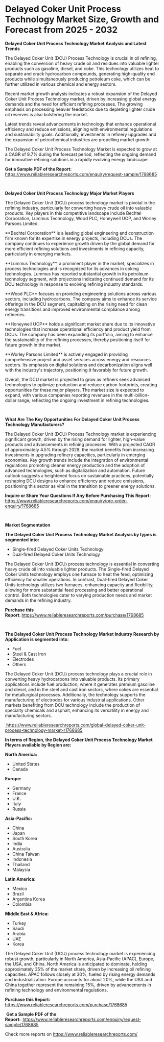 <p><h1>Delayed Coker Unit Process Technology Market Size, Growth and Forecast from 2025 - 2032</h1></p><p><strong>Delayed Coker Unit Process Technology Market Analysis and Latest Trends</strong></p>
<p><p>The Delayed Coker Unit (DCU) Process Technology is crucial in oil refining, enabling the conversion of heavy crude oil and residues into valuable lighter products such as gasoline, diesel, and coke. This technology utilizes heat to separate and crack hydrocarbon compounds, generating high-quality end products while simultaneously producing petroleum coke, which can be further utilized in various chemical and energy sectors.</p><p>Recent market growth analysis indicates a robust expansion of the Delayed Coker Unit Process Technology market, driven by increasing global energy demands and the need for efficient refining processes. The growing emphasis on processing heavier feedstocks due to depleting lighter crude oil reserves is also bolstering the market. </p><p>Latest trends reveal advancements in technology that enhance operational efficiency and reduce emissions, aligning with environmental regulations and sustainability goals. Additionally, investments in refinery upgrades and the expansion of petrochemical industries are propelling market growth.</p><p>The Delayed Coker Unit Process Technology Market is expected to grow at a CAGR of 9.7% during the forecast period, reflecting the ongoing demand for innovative refining solutions in a rapidly evolving energy landscape.</p></p>
<p><strong>Get a Sample PDF of the Report:&nbsp;</strong> <a href="https://www.reliableresearchreports.com/enquiry/request-sample/1768685?utm_campaign=2788&utm_medium=2&utm_source=Github&utm_content=ia&utm_term=11032025&utm_id=delayed-coker-unit-process-technology">https://www.reliableresearchreports.com/enquiry/request-sample/1768685</a></p>
<p>&nbsp;</p>
<p><strong>Delayed Coker Unit Process Technology Major Market Players</strong></p>
<p><p>The Delayed Coker Unit (DCU) process technology market is pivotal in the refining industry, particularly for converting heavy crude oil into valuable products. Key players in this competitive landscape include Bechtel Corporation, Lummus Technology, Wood PLC, Honeywell UOP, and Worley Parsons Limited.</p><p>**Bechtel Corporation** is a leading global engineering and construction firm known for its expertise in energy projects, including DCUs. The company continues to experience growth driven by the global demand for more efficient refining solutions and investments in refining capacity, particularly in emerging markets. </p><p>**Lummus Technology**, a prominent player in the market, specializes in process technologies and is recognized for its advances in coking technologies. Lummus has reported substantial growth in its petroleum technology segment, with projections indicating continued demand for its DCU technology in response to evolving refining industry standards.</p><p>**Wood PLC** focuses on providing engineering solutions across various sectors, including hydrocarbons. The company aims to enhance its service offerings in the DCU segment, capitalizing on the rising need for clean energy transitions and improved environmental compliance among refineries.</p><p>**Honeywell UOP** holds a significant market share due to its innovative technologies that increase operational efficiency and product yield from DCUs. The company has been expanding its portfolio, aiming to enhance the sustainability of the refining processes, thereby positioning itself for future growth in the market.</p><p>**Worley Parsons Limited** is actively engaged in providing comprehensive project and asset services across energy and resources sectors. Its emphasis on digital solutions and decarbonization aligns well with the industry's trajectory, positioning it favorably for future growth.</p><p>Overall, the DCU market is projected to grow as refiners seek advanced technologies to optimize production and reduce carbon footprints, creating opportunities for these major players. The market size is expected to expand, with various companies reporting revenues in the multi-billion-dollar range, reflecting the ongoing investment in refining technologies.</p></p>
<p>&nbsp;</p>
<p><strong>What Are The Key Opportunities For Delayed Coker Unit Process Technology Manufacturers?</strong></p>
<p><p>The Delayed Coker Unit (DCU) Process Technology market is experiencing significant growth, driven by the rising demand for lighter, high-value products and advancements in refining processes. With a projected CAGR of approximately 4.5% through 2028, the market benefits from increasing investments in upgrading refinery capacities, particularly in emerging economies. Key growth trends include the integration of environmental regulations promoting cleaner energy production and the adoption of advanced technologies, such as digitalization and automation. Future outlook suggests a heightened focus on sustainable practices, potentially reshaping DCU designs to enhance efficiency and reduce emissions, positioning this sector as vital in the transition to greener energy solutions.</p></p>
<p><strong>Inquire or Share Your Questions If Any Before Purchasing This Report:</strong> <a href="https://www.reliableresearchreports.com/enquiry/pre-order-enquiry/1768685?utm_campaign=2788&utm_medium=2&utm_source=Github&utm_content=ia&utm_term=11032025&utm_id=delayed-coker-unit-process-technology">https://www.reliableresearchreports.com/enquiry/pre-order-enquiry/1768685</a></p>
<p>&nbsp;</p>
<p><strong>Market Segmentation</strong></p>
<p><strong>The Delayed Coker Unit Process Technology Market Analysis by types is segmented into:</strong></p>
<p><ul><li>Single-fired Delayed Coker Units Technology</li><li>Dual-fired Delayed Coker Units Technology</li></ul></p>
<p><p>The Delayed Coker Unit (DCU) process technology is essential in converting heavy crude oil into valuable lighter products. The Single-fired Delayed Coker Units technology employs one furnace to heat the feed, optimizing efficiency for smaller operations. In contrast, Dual-fired Delayed Coker Units technology utilizes two furnaces, enhancing capacity and flexibility, allowing for more substantial feed processing and better operational control. Both technologies cater to varying production needs and market demands in the refining industry.</p></p>
<p><strong>Purchase this Report:&nbsp;</strong><a href="https://www.reliableresearchreports.com/purchase/1768685?utm_campaign=2788&utm_medium=2&utm_source=Github&utm_content=ia&utm_term=11032025&utm_id=delayed-coker-unit-process-technology">https://www.reliableresearchreports.com/purchase/1768685</a></p>
<p>&nbsp;</p>
<p><strong>The Delayed Coker Unit Process Technology Market Industry Research by Application is segmented into:</strong></p>
<p><ul><li>Fuel</li><li>Steel & Cast Iron</li><li>Electrodes</li><li>Others</li></ul></p>
<p><p>The Delayed Coker Unit (DCU) process technology plays a crucial role in converting heavy hydrocarbons into valuable products. Its primary applications include fuel production, where it generates premium gasoline and diesel, and in the steel and cast iron sectors, where cokes are essential for metallurgical processes. Additionally, the technology supports the manufacturing of electrodes for various industrial applications. Other markets benefiting from DCU technology include the production of specialty chemicals and asphalt, enhancing its versatility in energy and manufacturing sectors.</p></p>
<p><a href="https://www.reliableresearchreports.com/global-delayed-coker-unit-process-technology-market-r1768685?utm_campaign=2788&utm_medium=2&utm_source=Github&utm_content=ia&utm_term=11032025&utm_id=delayed-coker-unit-process-technology">&nbsp;https://www.reliableresearchreports.com/global-delayed-coker-unit-process-technology-market-r1768685</a></p>
<p><strong>In terms of Region, the Delayed Coker Unit Process Technology Market Players available by Region are:</strong></p>
<p>
    <p> <strong> North America: </strong>
        <ul>
            <li>United States</li>
            <li>Canada</li>
        </ul>
        </p> 
    <p> <strong> Europe: </strong>
        <ul>
            <li>Germany</li>
            <li>France</li>
            <li>U.K.</li>
            <li>Italy</li>
            <li>Russia</li>
        </ul>
        </p> 
    <p> <strong> Asia-Pacific: </strong>
        <ul>
            <li>China</li>
            <li>Japan</li>
            <li>South Korea</li>
            <li>India</li>
            <li>Australia</li>
            <li>China Taiwan</li>
            <li>Indonesia</li>
            <li>Thailand</li>
            <li>Malaysia</li>
        </ul>
        </p> 
    <p> <strong> Latin America: </strong>
        <ul>
            <li>Mexico</li>
            <li>Brazil</li>
            <li>Argentina Korea</li>
            <li>Colombia</li>
        </ul>
        </p> 
    <p> <strong> Middle East & Africa: </strong>
        <ul>
            <li>Turkey</li>
            <li>Saudi</li>
            <li>Arabia</li>
            <li>UAE</li>
            <li>Korea</li>
        </ul>
    </p>
    </p>
<p><p>The Delayed Coker Unit (DCU) process technology market is experiencing robust growth, particularly in North America, Asia-Pacific (APAC), Europe, the USA, and China. North America is anticipated to dominate, holding approximately 35% of the market share, driven by increasing oil refining capacities. APAC follows closely at 30%, fueled by rising energy demands and industrialization. Europe accounts for about 20%, while the USA and China together represent the remaining 15%, driven by advancements in refining technology and environmental regulations.</p></p>
<p><strong>Purchase this Report: </strong><a href="https://www.reliableresearchreports.com/purchase/1768685?utm_campaign=2788&utm_medium=2&utm_source=Github&utm_content=ia&utm_term=11032025&utm_id=delayed-coker-unit-process-technology">https://www.reliableresearchreports.com/purchase/1768685</a></p>
<p>&nbsp;<strong>Get a Sample PDF of the Report:&nbsp;&nbsp;</strong><a href="https://www.reliableresearchreports.com/enquiry/request-sample/1768685?utm_campaign=2788&utm_medium=2&utm_source=Github&utm_content=ia&utm_term=11032025&utm_id=delayed-coker-unit-process-technology">https://www.reliableresearchreports.com/enquiry/request-sample/1768685</a></p>
<p><strong></strong></p>
<p>Check more reports on <a href="https://www.reliableresearchreports.com/?utm_campaign=2788&utm_medium=2&utm_source=Github&utm_content=ia&utm_term=11032025&utm_id=delayed-coker-unit-process-technology">https://www.reliableresearchreports.com/</a></p>